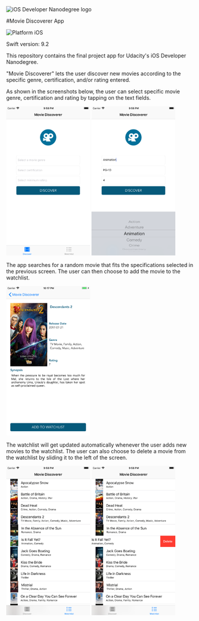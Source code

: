 <img src="https://s3-us-west-1.amazonaws.com/udacity-content/degrees/catalog-images/nd003.png" alt="iOS Developer Nanodegree logo" height="70" >

#Movie Discoverer App

![Platform iOS](https://img.shields.io/badge/nanodegree-iOS-blue.svg)

Swift version: 9.2

This repository contains the final project app for Udacity's iOS Developer Nanodegree.

"Movie Discoverer" lets the user discover new movies according to the specific genre, certification, and/or rating entered.

As shown in the screenshots below, the user can select specific movie genre, certification and rating by tapping on the text fields.

<img src="https://github.com/jnnfrliu33/Movie-Discoverer/blob/master/Screenshots/Discover1.png" height="400"> <img src="https://github.com/jnnfrliu33/Movie-Discoverer/blob/master/Screenshots/Discover2.png" height="400">

The app searches for a random movie that fits the specifications selected in the previous screen. The user can then choose to add the movie to the watchlist.

<img src="https://github.com/jnnfrliu33/Movie-Discoverer/blob/master/Screenshots/MovieDetails.png" height="400">

The watchlist will get updated automatically whenever the user adds new movies to the watchlist. The user can also choose to delete a movie from the watchlist by sliding it to the left of the screen.

<img src="https://github.com/jnnfrliu33/Movie-Discoverer/blob/master/Screenshots/Watchlist1.png" height="400"> <img src="https://github.com/jnnfrliu33/Movie-Discoverer/blob/master/Screenshots/Watchlist2.png" height="400">
